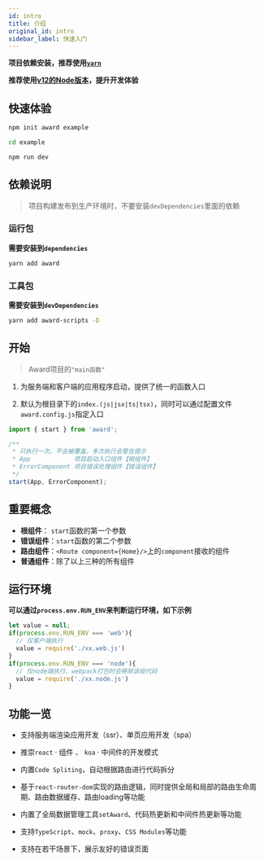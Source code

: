 ```yaml
---
id: intro
title: 介绍
original_id: intro
sidebar_label: 快速入门
---
```


**项目依赖安装，推荐使用[`yarn`](https://yarnpkg.com/zh-Hans/docs)**

**推荐使用[v12的Node版本](https://nodejs.org/en/)，提升开发体验**

## 快速体验

```sh
npm init award example

cd example

npm run dev
```

## 依赖说明

> 项目构建发布到生产环境时，不要安装`devDependencies`里面的依赖

### 运行包

**需要安装到`dependencies`**

```sh
yarn add award
```

### 工具包

**需要安装到`devDependencies`**

```sh
yarn add award-scripts -D
```


## 开始

> Award项目的`"main函数"`

1. 为服务端和客户端的应用程序启动，提供了统一的函数入口

2. 默认为根目录下的`index.(js|jsx|ts|tsx)`，同时可以通过配置文件`award.config.js`指定入口

```jsx
import { start } from 'award';

/**
 * 只执行一次。不会被覆盖，多次执行会警告提示
 * App            项目启动入口组件【根组件】
 * ErrorComponent 项目错误处理组件【错误组件】
 */
start(App, ErrorComponent);
```

## 重要概念

- **根组件**： `start`函数的第一个参数
- **错误组件**：`start`函数的第二个参数
- **路由组件**：`<Route component={Home}/>`上的`component`接收的组件
- **普通组件**：除了以上三种的所有组件

## 运行环境

**可以通过`process.env.RUN_ENV`来判断运行环境，如下示例**
```js
let value = null;
if(process.env.RUN_ENV === 'web'){
  // 仅客户端执行
  value = require('./xx.web.js')
}
if(process.env.RUN_ENV === 'node'){
  // 仅node端执行、webpack打包时会移除该段代码
  value = require('./xx.node.js')
}
```

## 功能一览

- 支持服务端渲染应用开发（ssr）、单页应用开发（spa）

- 推崇`react` · 组件 、 `koa` · 中间件的开发模式

- 内置`Code Spliting`，自动根据路由进行代码拆分

- 基于`react-router-dom`实现的路由逻辑，同时提供全局和局部的路由生命周期、路由数据缓存、路由loading等功能

- 内置了全局数据管理工具`setAward`、代码热更新和中间件热更新等功能

- 支持`TypeScript`、`mock`、`proxy`、`CSS Modules`等功能

- 支持在若干场景下，展示友好的错误页面
